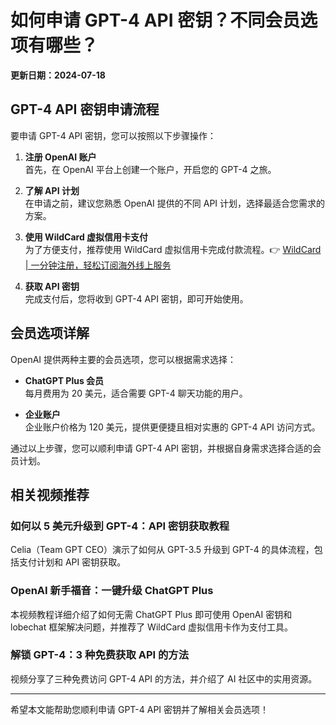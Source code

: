 # 如何申请 GPT-4 API 密钥？不同会员选项有哪些？

**更新日期：2024-07-18**

## GPT-4 API 密钥申请流程

要申请 GPT-4 API 密钥，您可以按照以下步骤操作：

1. **注册 OpenAI 账户**  
   首先，在 OpenAI 平台上创建一个账户，开启您的 GPT-4 之旅。

2. **了解 API 计划**  
   在申请之前，建议您熟悉 OpenAI 提供的不同 API 计划，选择最适合您需求的方案。

3. **使用 WildCard 虚拟信用卡支付**  
   为了方便支付，推荐使用 WildCard 虚拟信用卡完成付款流程。👉 [WildCard | 一分钟注册，轻松订阅海外线上服务](https://bbtdd.com/WildCard)

4. **获取 API 密钥**  
   完成支付后，您将收到 GPT-4 API 密钥，即可开始使用。

## 会员选项详解

OpenAI 提供两种主要的会员选项，您可以根据需求选择：

- **ChatGPT Plus 会员**  
  每月费用为 20 美元，适合需要 GPT-4 聊天功能的用户。

- **企业账户**  
  企业账户价格为 120 美元，提供更便捷且相对实惠的 GPT-4 API 访问方式。

通过以上步骤，您可以顺利申请 GPT-4 API 密钥，并根据自身需求选择合适的会员计划。

## 相关视频推荐

### 如何以 5 美元升级到 GPT-4：API 密钥获取教程  
Celia（Team GPT CEO）演示了如何从 GPT-3.5 升级到 GPT-4 的具体流程，包括支付计划和 API 密钥获取。

### OpenAI 新手福音：一键升级 ChatGPT Plus  
本视频教程详细介绍了如何无需 ChatGPT Plus 即可使用 OpenAI 密钥和 lobechat 框架解决问题，并推荐了 WildCard 虚拟信用卡作为支付工具。

### 解锁 GPT-4：3 种免费获取 API 的方法  
视频分享了三种免费访问 GPT-4 API 的方法，并介绍了 AI 社区中的实用资源。

---

希望本文能帮助您顺利申请 GPT-4 API 密钥并了解相关会员选项！